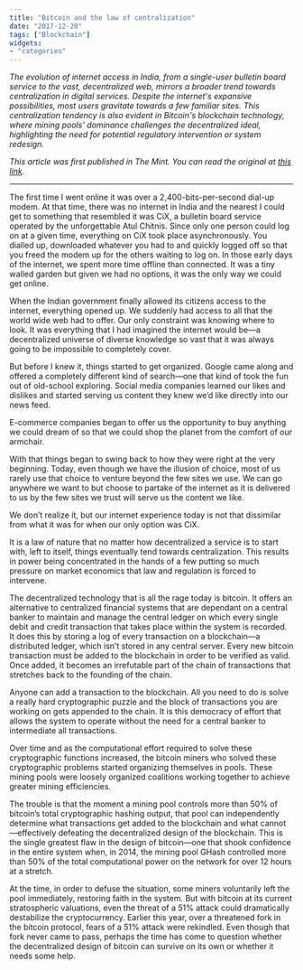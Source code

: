 ```yaml
---
title: "Bitcoin and the law of centralization"
date: "2017-12-20"
tags: ["Blockchain"]
widgets: 
- "categories"
---
```


*The evolution of internet access in India, from a single-user bulletin board service to the vast, decentralized web, mirrors a broader trend towards centralization in digital services. Despite the internet's expansive possibilities, most users gravitate towards a few familiar sites. This centralization tendency is also evident in Bitcoin's blockchain technology, where mining pools' dominance challenges the decentralized ideal, highlighting the need for potential regulatory intervention or system redesign.*
<!--more-->
*This article was first published in The Mint. You can read the original at [this link](https://www.livemint.com/Opinion/xnru8VeaWkZpFAmx2LkKTL/The-law-of-centralization.html).*

---

The first time I went online it was over a 2,400-bits-per-second dial-up modem. At that time, there was no internet in India and the nearest I could get to something that resembled it was CiX, a bulletin board service operated by the unforgettable Atul Chitnis. Since only one person could log on at a given time, everything on CiX took place asynchronously. You dialled up, downloaded whatever you had to and quickly logged off so that you freed the modem up for the others waiting to log on. In those early days of the internet, we spent more time offline than connected. It was a tiny walled garden but given we had no options, it was the only way we could get online.

When the Indian government finally allowed its citizens access to the internet, everything opened up. We suddenly had access to all that the world wide web had to offer. Our only constraint was knowing where to look. It was everything that I had imagined the internet would be—a decentralized universe of diverse knowledge so vast that it was always going to be impossible to completely cover.

But before I knew it, things started to get organized. Google came along and offered a completely different kind of search—one that kind of took the fun out of old-school exploring. Social media companies learned our likes and dislikes and started serving us content they knew we’d like directly into our news feed.

E-commerce companies began to offer us the opportunity to buy anything we could dream of so that we could shop the planet from the comfort of our armchair.

With that things began to swing back to how they were right at the very beginning. Today, even though we have the illusion of choice, most of us rarely use that choice to venture beyond the few sites we use. We can go anywhere we want to but choose to partake of the internet as it is delivered to us by the few sites we trust will serve us the content we like.

We don’t realize it, but our internet experience today is not that dissimilar from what it was for when our only option was CiX.

It is a law of nature that no matter how decentralized a service is to start with, left to itself, things eventually tend towards centralization. This results in power being concentrated in the hands of a few putting so much pressure on market economics that law and regulation is forced to intervene.

The decentralized technology that is all the rage today is bitcoin. It offers an alternative to centralized financial systems that are dependant on a central banker to maintain and manage the central ledger on which every single debit and credit transaction that takes place within the system is recorded. It does this by storing a log of every transaction on a blockchain—a distributed ledger, which isn’t stored in any central server. Every new bitcoin transaction must be added to the blockchain in order to be verified as valid. Once added, it becomes an irrefutable part of the chain of transactions that stretches back to the founding of the chain.

Anyone can add a transaction to the blockchain. All you need to do is solve a really hard cryptographic puzzle and the block of transactions you are working on gets appended to the chain. It is this democracy of effort that allows the system to operate without the need for a central banker to intermediate all transactions.

Over time and as the computational effort required to solve these cryptographic functions increased, the bitcoin miners who solved these cryptographic problems started organizing themselves in pools. These mining pools were loosely organized coalitions working together to achieve greater mining efficiencies.

The trouble is that the moment a mining pool controls more than 50% of bitcoin’s total cryptographic hashing output, that pool can independently determine what transactions get added to the blockchain and what cannot—effectively defeating the decentralized design of the blockchain. This is the single greatest flaw in the design of bitcoin—one that shook confidence in the entire system when, in 2014, the mining pool GHash controlled more than 50% of the total computational power on the network for over 12 hours at a stretch.

At the time, in order to defuse the situation, some miners voluntarily left the pool immediately, restoring faith in the system. But with bitcoin at its current stratospheric valuations, even the threat of a 51% attack could dramatically destabilize the cryptocurrency. Earlier this year, over a threatened fork in the bitcoin protocol, fears of a 51% attack were rekindled. Even though that fork never came to pass, perhaps the time has come to question whether the decentralized design of bitcoin can survive on its own or whether it needs some help.

